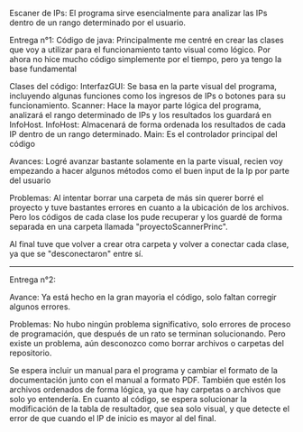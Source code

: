 Escaner de IPs: El programa sirve esencialmente para analizar las IPs dentro de un rango determinado por el usuario.

Entrega n°1:
Código de java: Principalmente me centré en crear las clases que voy a utilizar para el funcionamiento tanto visual como lógico. Por ahora no hice mucho código simplemente por el tiempo, pero ya tengo la base fundamental

Clases del código:
InterfazGUI: Se basa en la parte visual del programa, incluyendo algunas funciones como los ingresos de IPs o botones para su funcionamiento.
Scanner: Hace la mayor parte lógica del programa, analizará el rango determinado de IPs y los resultados los guardará en InfoHost.
InfoHost: Almacenará de forma ordenada los resultados de cada IP dentro de un rango determinado.
Main: Es el controlador principal del código

Avances: Logré avanzar bastante solamente en la parte visual, recien voy empezando a hacer algunos métodos como el buen input de la Ip por parte del usuario

Problemas: Al intentar borrar una carpeta de más sin querer borré el proyecto y tuve bastantes errores en cuanto a la ubicación de los archivos. Pero los códigos de cada clase los pude recuperar y los guardé de forma separada en una carpeta llamada "proyectoScannerPrinc".

Al final tuve que volver a crear otra carpeta y volver a conectar cada clase, ya que se "desconectaron" entre sí.

---------------------------------------------------------------------------------

Entrega n°2:

Avance: Ya está hecho en la gran mayoria el código, solo faltan corregir algunos errores.

Problemas: No hubo ningún problema significativo, solo errores de proceso de programación, que después de un rato se terminan solucionando. Pero existe un problema, aún desconozco como borrar archivos o carpetas del repositorio.

Se espera incluir un manual para el programa y cambiar el formato de la documentación junto con el manual a formato PDF. También que estén los archivos ordenados de forma lógica, ya que hay carpetas o archivos que solo yo entendería. En cuanto al código, se espera solucionar la modificación de la tabla de resultador, que sea solo visual, y que detecte el error de que cuando el IP de inicio es mayor al del final.